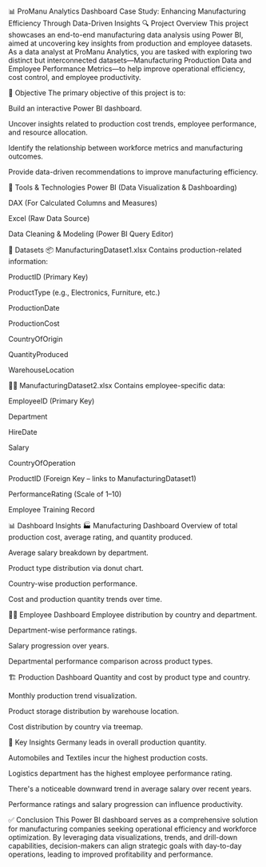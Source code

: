 📊 ProManu Analytics Dashboard
Case Study: Enhancing Manufacturing Efficiency Through Data-Driven Insights
🔍 Project Overview
This project showcases an end-to-end manufacturing data analysis using Power BI, aimed at uncovering key insights from production and employee datasets. As a data analyst at ProManu Analytics, you are tasked with exploring two distinct but interconnected datasets—Manufacturing Production Data and Employee Performance Metrics—to help improve operational efficiency, cost control, and employee productivity.

🎯 Objective
The primary objective of this project is to:

Build an interactive Power BI dashboard.

Uncover insights related to production cost trends, employee performance, and resource allocation.

Identify the relationship between workforce metrics and manufacturing outcomes.

Provide data-driven recommendations to improve manufacturing efficiency.

🧰 Tools & Technologies
Power BI (Data Visualization & Dashboarding)

DAX (For Calculated Columns and Measures)

Excel (Raw Data Source)

Data Cleaning & Modeling (Power BI Query Editor)

📁 Datasets
📦 ManufacturingDataset1.xlsx
Contains production-related information:

ProductID (Primary Key)

ProductType (e.g., Electronics, Furniture, etc.)

ProductionDate

ProductionCost

CountryOfOrigin

QuantityProduced

WarehouseLocation

👨‍🏭 ManufacturingDataset2.xlsx
Contains employee-specific data:

EmployeeID (Primary Key)

Department

HireDate

Salary

CountryOfOperation

ProductID (Foreign Key – links to ManufacturingDataset1)

PerformanceRating (Scale of 1–10)

Employee Training Record

📊 Dashboard Insights
🏭 Manufacturing Dashboard
Overview of total production cost, average rating, and quantity produced.

Average salary breakdown by department.

Product type distribution via donut chart.

Country-wise production performance.

Cost and production quantity trends over time.


👨‍💼 Employee Dashboard
Employee distribution by country and department.

Department-wise performance ratings.

Salary progression over years.

Departmental performance comparison across product types.


🏗️ Production Dashboard
Quantity and cost by product type and country.

Monthly production trend visualization.

Product storage distribution by warehouse location.

Cost distribution by country via treemap.


🧠 Key Insights
Germany leads in overall production quantity.

Automobiles and Textiles incur the highest production costs.

Logistics department has the highest employee performance rating.

There's a noticeable downward trend in average salary over recent years.

Performance ratings and salary progression can influence productivity.

✅ Conclusion
This Power BI dashboard serves as a comprehensive solution for manufacturing companies seeking operational efficiency and workforce optimization. By leveraging data visualizations, trends, and drill-down capabilities, decision-makers can align strategic goals with day-to-day operations, leading to improved profitability and performance.

